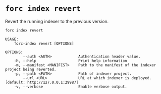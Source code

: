 # `forc index revert`

Revert the running indexer to the previous version.

```bash
forc index revert
```

```text
USAGE:
    forc-index revert [OPTIONS]

OPTIONS:
        --auth <AUTH>            Authentication header value.
    -h, --help                   Print help information
    -m, --manifest <MANIFEST>    Path to the manifest of the indexer project being reverted.
    -p, --path <PATH>            Path of indexer project.
        --url <URL>              URL at which indexer is deployed. [default: http://127.0.0.1:29987]
    -v, --verbose                Enable verbose output.
```
